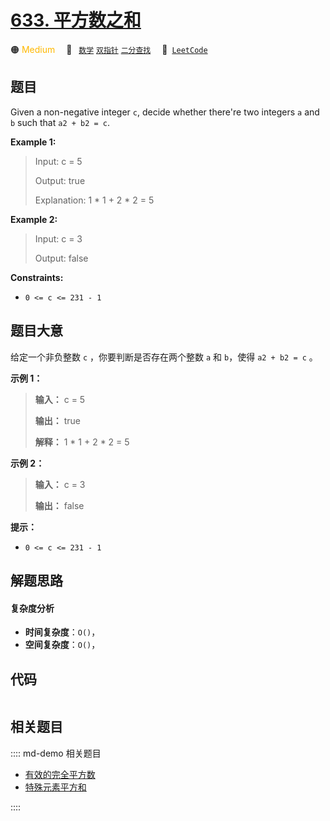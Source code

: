 # [633. 平方数之和](https://leetcode.com/problems/sum-of-square-numbers)

🟠 <font color=#ffb800>Medium</font>&emsp; 🔖&ensp; [`数学`](/leetcode/outline/tag/math.md) [`双指针`](/leetcode/outline/tag/two-pointers.md) [`二分查找`](/leetcode/outline/tag/binary-search.md)&emsp; 🔗&ensp;[`LeetCode`](https://leetcode.com/problems/sum-of-square-numbers)


## 题目

Given a non-negative integer `c`, decide whether there're two integers `a` and
`b` such that `a2 + b2 = c`.



**Example 1:**

> Input: c = 5
> 
> Output: true
> 
> Explanation: 1 * 1 + 2 * 2 = 5

**Example 2:**

> Input: c = 3
> 
> Output: false

**Constraints:**

  * `0 <= c <= 231 - 1`


## 题目大意

给定一个非负整数 `c` ，你要判断是否存在两个整数 `a` 和 `b`，使得 `a2 + b2 = c` 。



**示例 1：**

> 
> 
> 
> 
> 
> **输入：** c = 5
> 
> **输出：** true
> 
> **解释：** 1 * 1 + 2 * 2 = 5
> 
> 

**示例 2：**

> 
> 
> 
> 
> 
> **输入：** c = 3
> 
> **输出：** false
> 
> 



**提示：**

  * `0 <= c <= 231 - 1`


## 解题思路

#### 复杂度分析

- **时间复杂度**：`O()`，
- **空间复杂度**：`O()`，

## 代码

```javascript

```

## 相关题目

:::: md-demo 相关题目
- [有效的完全平方数](https://leetcode.com/problems/valid-perfect-square)
- [特殊元素平方和](https://leetcode.com/problems/sum-of-squares-of-special-elements)

::::
